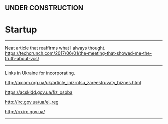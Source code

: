 
## UNDER CONSTRUCTION

# Startup

---

Neat article that reaffirms what I always thought.
https://techcrunch.com/2017/06/01/the-meeting-that-showed-me-the-truth-about-vcs/

---

Links in Ukraine for incorporating.

http://axiom.org.ua/uk/article_inizrntsu_zareestruvaty_biznes.html

https://acskidd.gov.ua/fiz_osoba

http://irc.gov.ua/ua/el_reg

http://rp.irc.gov.ua/ 

---
